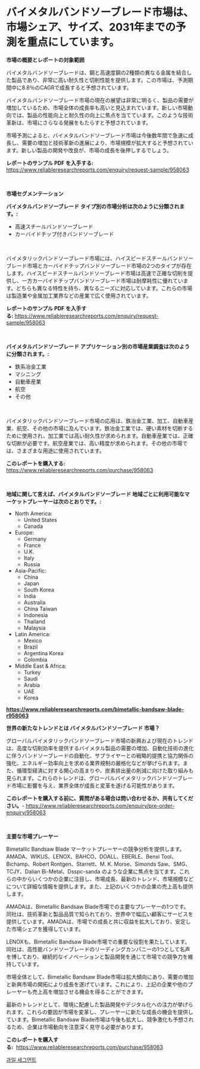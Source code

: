 <p><h1>バイメタルバンドソーブレード市場は、市場シェア、サイズ、2031年までの予測を重点にしています。</h1></p><p><strong>市場の概要とレポートの対象範囲</strong></p>
<p><p>バイメタルバンドソーブレードは、鋼と高速度鋼の2種類の異なる金属を結合した製品であり、非常に高い耐久性と切削性能を提供します。この市場は、予測期間中に8.8％のCAGRで成長すると予想されています。</p><p>バイメタルバンドソーブレード市場の現在の展望は非常に明るく、製品の需要が増加しているため、市場全体の成長率も高いと見込まれています。新しい市場動向では、製品の性能向上と耐久性の向上に焦点を当てています。このような技術革新は、市場にさらなる発展をもたらすと予想されています。</p><p>市場予測によると、バイメタルバンドソーブレード市場は今後数年間で急速に成長し、需要の増加と技術革新の進展により、市場規模が拡大すると予想されています。新しい製品の開発や改良が、市場の成長を後押しするでしょう。</p></p>
<p><strong>レポートのサンプル PDF を入手する:</strong> <a href="https://www.reliableresearchreports.com/enquiry/request-sample/958063">https://www.reliableresearchreports.com/enquiry/request-sample/958063</a></p>
<p>&nbsp;</p>
<p><strong>市場セグメンテーション</strong></p>
<p><strong>バイメタルバンドソーブレード タイプ別の市場分析は次のように分類されます。:</strong></p>
<p><ul><li>高速スチールバンドソーブレード</li><li>カーバイドチップ付きバンドソーブレード</li></ul></p>
<p>&nbsp;</p>
<p><p>バイメタリックバンドソーブレード市場には、ハイスピードスチールバンドソーブレード市場とカーバイドチップバンドソーブレード市場の2つのタイプが存在します。ハイスピードスチールバンドソーブレード市場は高速で正確な切削を提供し、一方カーバイドチップバンドソーブレード市場は耐摩耗性に優れています。どちらも異なる特性を持ち、異なるニーズに対応しています。これらの市場は製造業や金属加工業界などの産業で広く使用されています。</p></p>
<p><strong>レポートのサンプル PDF を入手する:</strong>&nbsp;<a href="https://www.reliableresearchreports.com/enquiry/request-sample/958063">https://www.reliableresearchreports.com/enquiry/request-sample/958063</a></p>
<p>&nbsp;</p>
<p><strong> バイメタルバンドソーブレード アプリケーション別の市場産業調査は次のように分類されます。:</strong></p>
<p><ul><li>鉄系冶金工業</li><li>マシニング</li><li>自動車産業</li><li>航空</li><li>その他</li></ul></p>
<p>&nbsp;</p>
<p><p>バイメタリックバンドソーブレード市場の応用は、鉄冶金工業、加工、自動車産業、航空、その他の市場に及んでいます。鉄冶金工業では、硬い素材を切断するために使用され、加工業では高い耐久性が求められます。自動車産業では、正確な切断が必要です。航空産業では、高い精度が求められます。その他の市場では、さまざまな用途に使用されています。</p></p>
<p><strong>このレポートを購入する:</strong>&nbsp; <a href="https://www.reliableresearchreports.com/purchase/958063">https://www.reliableresearchreports.com/purchase/958063</a></p>
<p>&nbsp;</p>
<p><strong>地域に関して言えば、バイメタルバンドソーブレード 地域ごとに利用可能なマーケットプレーヤーは次のとおりです。:</strong></p>
<p><ul>
    <li>
        North America:
        <ul>
            <li>United States</li>
            <li>Canada</li>
        </ul>
    </li>
    <li>
        Europe:
        <ul>
            <li>Germany</li>
            <li>France</li>
            <li>U.K.</li>
            <li>Italy</li>
            <li>Russia</li>
        </ul>
    </li>
    <li>
        Asia-Pacific:
        <ul>
            <li>China</li>
            <li>Japan</li>
            <li>South Korea</li>
            <li>India</li>
            <li>Australia</li>
            <li>China Taiwan</li>
            <li>Indonesia</li>
            <li>Thailand</li>
            <li>Malaysia</li>
        </ul>
    </li>
    <li>
        Latin America:
        <ul>
            <li>Mexico</li>
            <li>Brazil</li>
            <li>Argentina Korea</li>
            <li>Colombia</li>
        </ul>
    </li>
    <li>
        Middle East & Africa:
        <ul>
            <li>Turkey</li>
            <li>Saudi</li>
            <li>Arabia</li>
            <li>UAE</li>
            <li>Korea</li>
        </ul>
    </li>
    </ul></p>
<p><strong><a href="https://www.reliableresearchreports.com/bimetallic-bandsaw-blade-r958063">https://www.reliableresearchreports.com/bimetallic-bandsaw-blade-r958063</a></strong>&nbsp;</p>
<p><strong>世界の新たなトレンドとは バイメタルバンドソーブレード 市場？</strong></p>
<p><p>グローバルバイメタリックバンドソーブレード市場の新興および現在のトレンドは、高度な切削効率を提供するバイメタル製品の需要の増加、自動化技術の進化に伴うバンドソーブレードの自動化、サプライヤーとの戦略的提携と協力関係の強化、エネルギー効率向上を求める業界規制の厳格化などが挙げられます。また、循環型経済に対する関心の高まりや、炭素排出量の削減に向けた取り組みも見られます。これらのトレンドは、グローバルバイメタリックバンドソーブレード市場に影響を与え、業界全体が成長と変革を遂げる可能性があります。</p></p>
<p><strong>このレポートを購入する前に、質問がある場合は問い合わせるか、共有してください。</strong>- <a href="https://www.reliableresearchreports.com/enquiry/pre-order-enquiry/958063">https://www.reliableresearchreports.com/enquiry/pre-order-enquiry/958063</a></p>
<p>&nbsp;</p>
<p><strong>主要な市場プレーヤー</strong></p>
<p><p>Bimetallic Bandsaw Blade マーケットプレーヤーの競争分析を提供します。 AMADA、WIKUS、LENOX、BAHCO、DOALL、EBERLE、Benxi Tool、Bichamp、Robert Rontgen、Starrett、M. K. Morse、Simonds Saw、SMG、TCJY、Dalian Bi-Metal、Dsspc-sanda のような企業に焦点を当てます。これらの中からいくつかの企業に注目し、市場成長、最新のトレンド、市場規模などについて詳細な情報を提供します。また、上記のいくつかの企業の売上高も提供します。</p><p>AMADAは、Bimetallic Bandsaw Blade市場での主要なプレーヤーの1つです。同社は、技術革新と製品品質で知られており、世界中で幅広い顧客にサービスを提供しています。AMADAは、市場での成長と共に収益を拡大しており、安定した市場シェアを獲得しています。</p><p>LENOXも、Bimetallic Bandsaw Blade市場での重要な役割を果たしています。同社は、高性能バンドソーブレードのリーディングカンパニーの1つとして名声を博しており、継続的なイノベーションと製品開発を通じて市場での競争力を維持しています。</p><p>市場全体として、Bimetallic Bandsaw Blade市場は拡大傾向にあり、需要の増加と新興市場の開拓により成長を遂げています。これにより、上記の企業や他のプレーヤーも売上高を増加させる機会を得ることができます。</p><p>最新のトレンドとして、環境に配慮した製品開発やデジタル化への注力が挙げられます。これらの要因が市場を変革し、プレーヤーに新たな成長の機会を提供しています。Bimetallic Bandsaw Blade市場は今後も拡大し、競争激化も予想されるため、企業は市場動向を注意深く見守る必要があります。</p></p>
<p><strong>このレポートを購入する:</strong>&nbsp;&nbsp;<a href="https://www.reliableresearchreports.com/purchase/958063">https://www.reliableresearchreports.com/purchase/958063</a></p>
<p><p><a href="https://github.com/fernandotryO5lson96765/Market-Research-Report-List-1/blob/main/206857729699.md">과일 세그먼트</a></p></p>